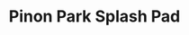 ---
title: "Pinon Park Splash Pad"
description: "The Pinon Park Splash Pad in White Rock is a vibrant community space designed to bring families together during the warm months. Completed in collaboration with Los Alamos County and local artist Abby Feldman, this project was part of a larger Recreation Capital Outlay initiative. Los Alamos Landscaping & More proudly constructed the splash pad, which features a flow-through water system that minimizes maintenance costs while maximizing fun. Located near the Youth Activity Center and White Rock Library, the splash pad offers a safe, refreshing space for children to play while parents relax in shaded areas."
image: "/images/uploads/splash_main-img.webp"
mainAlt: "A young child standing under a cascading water feature at the splash pad."
imageTwo: "/images/uploads/splash_imgTwo.webp"
altTwo: "Wide view of the Pinon Park Splash Pad with colorful flooring and multiple water jets."
about: "At Los Alamos Landscaping & More, we take pride in creating spaces that bring people together and enhance the community. The Pinon Park Splash Pad is a perfect example of this commitment, blending thoughtful design with sustainable practices. Working closely with Los Alamos County, local artist Abby Feldman, and community stakeholders, we constructed a vibrant, family-friendly space that’s both fun and functional. From the innovative flow-through water system to the shaded seating areas, every detail was designed to provide a safe, enjoyable experience for families while reflecting the unique character of White Rock."
articleLink: "https://losalamosreporter.com/2021/06/11/white-rock-pinon-splash-pad-now-open-to-the-public/"
gallery:
  - image: "/images/uploads/splash_img-1.webp"
    alt: "Large tipping bucket at the splash pad, surrounded by fountains and play features."
  - image: "/images/uploads/splash_img-2.webp"
    alt: Newly planted trees and landscaping in progress at Pinon Park Splash Pad."
  - image: "/images/uploads/splash_img-3.webp"
    alt: "Construction worker smoothing concrete surface for the splash pad foundation."
  - image: "/images/uploads/splash_img-4.webp"
    alt: "Completed splash pad area with colorful play equipment and shade structures."
  - image: "/images/uploads/splash_img-5.webp"
    alt: "Pinon Park Splash Pad with water features spraying in multiple directions."
  - image: "/images/uploads/splash_img-6.webp"
    alt: "Child playing under a large water bucket at Pinon Park Splash Pad."
---